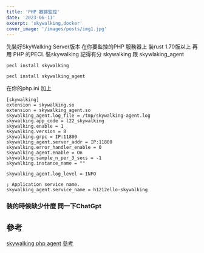 ```yaml
---
title: 'PHP 數據監控'
date: '2023-06-11'
excerpt: 'skywalking,docker'
cover_image: '/images/posts/img1.jpg'
---
```


先裝好SkyWalking Server版本 
在你要監控的PHP 服務器上 
裝rust 1.70版以上 
再用 
PHP 的PECL 裝skywalking 
記得有分 skywalking 跟 skywlaking_agent 

```
pecl install skywalking

pecl install skywalking_agent

```

在你的php.ini 加上 

```
[skywalking]
extension = skywalking.so
extension = skywalking_agent.so
skywalking_agent.log_file = /tmp/skywalking-agent.log
skywalking.app_code = l22_skywalking
skywalking.enable = 1
skywalking.version = 8
skywalking.grpc = IP:11800
skywalking_agent.server_addr = IP:11800
skywalking.error_handler_enable = 0
skywalking_agent.enable = On
skywalking.sample_n_per_3_secs = -1
skywalking.instance_name = ""

skywalking_agent.log_level = INFO

; Application service name.
skywalking_agent.service_name = h1212ello-skywalking

```

### 裝的時候缺少什麼 問一下ChatGpt 

## 參考
[skywalking php agent](https://geshan.com.np/blog/2023/01/nextjs-docker/)
[參考](https://blog.csdn.net/blueo666/article/details/128718826)
